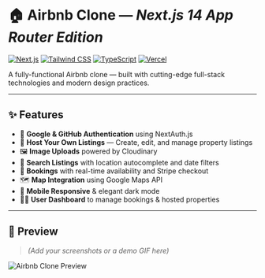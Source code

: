 # 🏠 Airbnb Clone — *Next.js 14 App Router Edition*

[![Next.js](https://img.shields.io/badge/Next.js-14-black?logo=next.js)](https://nextjs.org/)
[![Tailwind CSS](https://img.shields.io/badge/TailwindCSS-3.0-blue?logo=tailwindcss)](https://tailwindcss.com/)
[![TypeScript](https://img.shields.io/badge/TypeScript-blue?logo=typescript)](https://www.typescriptlang.org/)
[![Vercel](https://img.shields.io/badge/Deploy-Vercel-black?logo=vercel)](https://vercel.com/)

A fully-functional Airbnb clone — built with cutting-edge full-stack technologies and modern design practices.

---

## ✨ Features

- 🔐 **Google & GitHub Authentication** using NextAuth.js  
- 🏡 **Host Your Own Listings** — Create, edit, and manage property listings  
- 🖼️ **Image Uploads** powered by Cloudinary  
- 📍 **Search Listings** with location autocomplete and date filters  
- 📆 **Bookings** with real-time availability and Stripe checkout  
- 🗺️ **Map Integration** using Google Maps API  
- 📱 **Mobile Responsive** & elegant dark mode  
- 🧑‍💼 **User Dashboard** to manage bookings & hosted properties  

---

## 📸 Preview

> *(Add your screenshots or a demo GIF here)*

![Airbnb Clone Preview](https://your-cdn-link.com/preview.png)